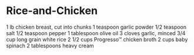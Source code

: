# Rice-and-Chicken
1
lb chicken breast, cut into chunks
1
teaspoon garlic powder
1/2
teaspoon salt
1/2
teaspoon pepper
1
tablespoon olive oil
3
cloves garlic, minced
3/4
cup long grain white rice
2 1/2
cups Progresso™ chicken broth
2
cups baby spinach
2
tablespoons heavy cream
